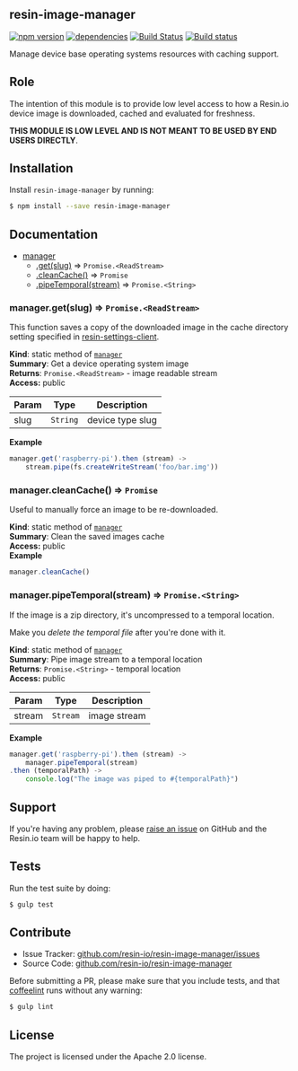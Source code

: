 resin-image-manager
-------------------

[![npm version](https://badge.fury.io/js/resin-image-manager.svg)](http://badge.fury.io/js/resin-image-manager)
[![dependencies](https://david-dm.org/resin-io/resin-image-manager.png)](https://david-dm.org/resin-io/resin-image-manager.png)
[![Build Status](https://travis-ci.org/resin-io/resin-image-manager.svg?branch=master)](https://travis-ci.org/resin-io/resin-image-manager)
[![Build status](https://ci.appveyor.com/api/projects/status/2nxg1uydksvey0g8?svg=true)](https://ci.appveyor.com/project/jviotti/resin-image-manager)

Manage device base operating systems resources with caching support.

Role
----

The intention of this module is to provide low level access to how a Resin.io device image is downloaded, cached and evaluated for freshness.

**THIS MODULE IS LOW LEVEL AND IS NOT MEANT TO BE USED BY END USERS DIRECTLY**.

Installation
------------

Install `resin-image-manager` by running:

```sh
$ npm install --save resin-image-manager
```

Documentation
-------------


* [manager](#module_manager)
  * [.get(slug)](#module_manager.get) ⇒ <code>Promise.&lt;ReadStream&gt;</code>
  * [.cleanCache()](#module_manager.cleanCache) ⇒ <code>Promise</code>
  * [.pipeTemporal(stream)](#module_manager.pipeTemporal) ⇒ <code>Promise.&lt;String&gt;</code>

<a name="module_manager.get"></a>
### manager.get(slug) ⇒ <code>Promise.&lt;ReadStream&gt;</code>
This function saves a copy of the downloaded image in the cache directory setting specified in [resin-settings-client](https://github.com/resin-io/resin-settings-client).

**Kind**: static method of <code>[manager](#module_manager)</code>  
**Summary**: Get a device operating system image  
**Returns**: <code>Promise.&lt;ReadStream&gt;</code> - image readable stream  
**Access:** public  

| Param | Type | Description |
| --- | --- | --- |
| slug | <code>String</code> | device type slug |

**Example**  
```js
manager.get('raspberry-pi').then (stream) ->
	stream.pipe(fs.createWriteStream('foo/bar.img'))
```
<a name="module_manager.cleanCache"></a>
### manager.cleanCache() ⇒ <code>Promise</code>
Useful to manually force an image to be re-downloaded.

**Kind**: static method of <code>[manager](#module_manager)</code>  
**Summary**: Clean the saved images cache  
**Access:** public  
**Example**  
```js
manager.cleanCache()
```
<a name="module_manager.pipeTemporal"></a>
### manager.pipeTemporal(stream) ⇒ <code>Promise.&lt;String&gt;</code>
If the image is a zip directory, it's uncompressed to a temporal location.

Make you *delete the temporal file* after you're done with it.

**Kind**: static method of <code>[manager](#module_manager)</code>  
**Summary**: Pipe image stream to a temporal location  
**Returns**: <code>Promise.&lt;String&gt;</code> - temporal location  
**Access:** public  

| Param | Type | Description |
| --- | --- | --- |
| stream | <code>Stream</code> | image stream |

**Example**  
```js
manager.get('raspberry-pi').then (stream) ->
	manager.pipeTemporal(stream)
.then (temporalPath) ->
	console.log("The image was piped to #{temporalPath}")
```

Support
-------

If you're having any problem, please [raise an issue](https://github.com/resin-io/resin-image-manager/issues/new) on GitHub and the Resin.io team will be happy to help.

Tests
-----

Run the test suite by doing:

```sh
$ gulp test
```

Contribute
----------

- Issue Tracker: [github.com/resin-io/resin-image-manager/issues](https://github.com/resin-io/resin-image-manager/issues)
- Source Code: [github.com/resin-io/resin-image-manager](https://github.com/resin-io/resin-image-manager)

Before submitting a PR, please make sure that you include tests, and that [coffeelint](http://www.coffeelint.org/) runs without any warning:

```sh
$ gulp lint
```

License
-------

The project is licensed under the Apache 2.0 license.
